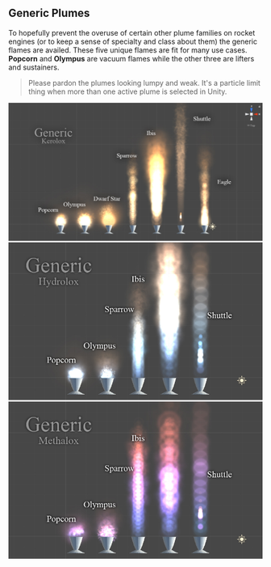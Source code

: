 ## Generic Plumes
To hopefully prevent the overuse of certain other plume families on rocket engines (or to keep a sense of specialty and class about them) the generic flames are availed. These five unique flames are fit for many use cases. **Popcorn** and **Olympus** are vacuum flames while the other three are lifters and sustainers.

> Please pardon the plumes looking lumpy and weak. It's a particle limit thing when more than one active plume is selected in Unity.

![Generic Kerolox](https://raw.githubusercontent.com/JadeOfMaar/PlumeParty/master/Engines/Generic/Generic1.jpg)
![Generic Hydrolox](https://raw.githubusercontent.com/JadeOfMaar/PlumeParty/master/Engines/Generic/Generic2.jpg)
![Generic Methalox](https://raw.githubusercontent.com/JadeOfMaar/PlumeParty/master/Engines/Generic/Generic3.jpg)
